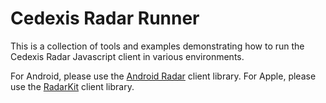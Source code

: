 # Cedexis Radar Runner

This is a collection of tools and examples demonstrating how to run the
Cedexis Radar Javascript client in various environments.

For Android, please use the [Android Radar](https://github.com/cedexis/androidradar) client library.
For Apple, please use the [RadarKit](https://github.com/cedexis/RadarKit) client library.
